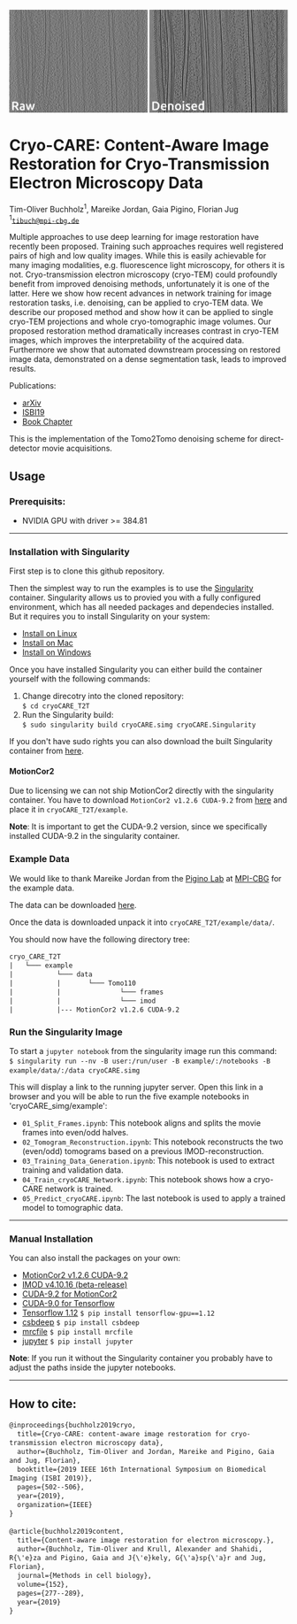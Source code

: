 ![Cryo-CARE_Preview](preview.png)

# Cryo-CARE: Content-Aware Image Restoration for Cryo-Transmission Electron Microscopy Data
Tim-Oliver Buchholz<sup>1</sup>, Mareike Jordan, Gaia Pigino, Florian Jug</br>
<sup>1</sup><code>tibuch@mpi-cbg.de</code>

Multiple approaches to use deep learning for image restoration have recently been proposed. Training such approaches requires well registered pairs of high and low quality images. While this is easily achievable for many imaging modalities, e.g. fluorescence light microscopy, for others it is not. Cryo-transmission electron microscopy (cryo-TEM) could profoundly benefit from improved denoising methods, unfortunately it is one of the latter. Here we show how recent advances in network training for image restoration tasks, i.e. denoising, can be applied to cryo-TEM data. We describe our proposed method and show how it can be applied to single cryo-TEM projections and whole cryo-tomographic image volumes. Our proposed restoration method dramatically increases contrast in cryo-TEM images, which improves the interpretability of the acquired data. Furthermore we show that automated downstream processing on restored image data, demonstrated on a dense segmentation task, leads to improved results. 

Publications:
* [arXiv](https://arxiv.org/abs/1810.05420)
* [ISBI19](https://ieeexplore.ieee.org/stamp/stamp.jsp?arnumber=8759519)
* [Book Chapter](https://doi.org/10.1016/bs.mcb.2019.05.001)

This is the implementation of the Tomo2Tomo denoising scheme for direct-detector movie acquisitions.

## Usage
### Prerequisits:
* NVIDIA GPU with driver >= 384.81
---
### Installation with Singularity
First step is to clone this github repository.

Then the simplest way to run the examples is to use the [Singularity](https://sylabs.io/docs/) container. Singularity allows us to provied you with a fully configured environment, which has all needed packages and dependecies installed. But it requires you to install Singularity on your system:

* [Install on Linux](https://sylabs.io/guides/3.3/user-guide/installation.html#install-on-linux)
* [Install on Mac](https://sylabs.io/guides/3.3/user-guide/installation.html#install-on-windows-or-mac)
* [Install on Windows](https://sylabs.io/guides/3.3/user-guide/installation.html#install-on-windows-or-mac)

Once you have installed Singularity you can either build the container yourself with the following commands:
1. Change direcotry into the cloned repository:</br>
`$ cd cryoCARE_T2T`
2. Run the Singularity build:</br>
`$ sudo singularity build cryoCARE.simg cryoCARE.Singularity`

If you don't have sudo rights you can also download the built Singularity container from [here](https://cloud.mpi-cbg.de/index.php/s/yqHmKmPnPRQqk5z).

#### MotionCor2
Due to licensing we can not ship MotionCor2 directly with the singularity container. You have to download `MotionCor2 v1.2.6 CUDA-9.2` from [here](https://msg.ucsf.edu/software) and place it in `cryoCARE_T2T/example`. 

__Note__: It is important to get the CUDA-9.2 version, since we specifically installed CUDA-9.2 in the singularity container.

### Example Data
We would like to thank Mareike Jordan from the [Pigino Lab](https://www.mpi-cbg.de/research-groups/current-groups/gaia-pigino/research-focus/) at [MPI-CBG](https://www.mpi-cbg.de) for the example data.

The data can be downloaded [here](https://cloud.mpi-cbg.de/index.php/s/prTOcYsFfPNa1mG/download).

Once the data is downloaded unpack it into `cryoCARE_T2T/example/data/`. 

You should now have the following directory tree:
```
cryo_CARE_T2T
|   └─── example
|           └─── data
|           |       └─── Tomo110
|           |               └─── frames
|           |               └─── imod
|           |--- MotionCor2 v1.2.6 CUDA-9.2
```

### Run the Singularity Image
To start a `jupyter notebook` from the singularity image run this command:</br>
`$ singularity run --nv -B user:/run/user -B example/:/notebooks -B example/data/:/data cryoCARE.simg`

This will display a link to the running jupyter server. Open this link in a browser and you will be able to run the five example notebooks in 'cryoCARE_simg/example':
* `01_Split_Frames.ipynb`: This notebook aligns and splits the movie frames into even/odd halves.
* `02_Tomogram_Reconstruction.ipynb`: This notebook reconstructs the two (even/odd) tomograms based on a previous IMOD-reconstruction.
* `03_Training_Data_Generation.ipynb`: This notebook is used to extract training and validation data.
* `04_Train_cryoCARE_Network.ipynb`: This notebook shows how a cryo-CARE network is trained.
* `05_Predict_cryoCARE.ipynb`: The last notebook is used to apply a trained model to tomographic data.

---
### Manual Installation
You can also install the packages on your own:
* [MotionCor2 v1.2.6 CUDA-9.2](https://msg.ucsf.edu/software)
* [IMOD v4.10.16 (beta-release)](http://bio3d.colorado.edu/ftp/latestIMOD/)
* [CUDA-9.2 for MotionCor2](https://developer.nvidia.com/cuda-92-download-archive)
* [CUDA-9.0 for Tensorflow](https://developer.nvidia.com/cuda-90-download-archive)
* [Tensorflow 1.12](https://www.tensorflow.org/install) `$ pip install tensorflow-gpu==1.12`
* [csbdeep](https://github.com/csbdeep/csbdeep) `$ pip install csbdeep`
* [mrcfile](https://pypi.org/project/mrcfile/) `$ pip install mrcfile`
* [jupyter](https://pypi.org/project/jupyter/) `$ pip install jupyter`

__Note__: If you run it without the Singularity container you probably have to adjust the paths inside the jupyter notebooks.

---
## How to cite:
```
@inproceedings{buchholz2019cryo,
  title={Cryo-CARE: content-aware image restoration for cryo-transmission electron microscopy data},
  author={Buchholz, Tim-Oliver and Jordan, Mareike and Pigino, Gaia and Jug, Florian},
  booktitle={2019 IEEE 16th International Symposium on Biomedical Imaging (ISBI 2019)},
  pages={502--506},
  year={2019},
  organization={IEEE}
}

@article{buchholz2019content,
  title={Content-aware image restoration for electron microscopy.},
  author={Buchholz, Tim-Oliver and Krull, Alexander and Shahidi, R{\'e}za and Pigino, Gaia and J{\'e}kely, G{\'a}sp{\'a}r and Jug, Florian},
  journal={Methods in cell biology},
  volume={152},
  pages={277--289},
  year={2019}
}
```
